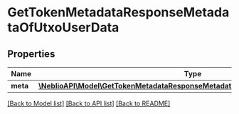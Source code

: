 # GetTokenMetadataResponseMetadataOfUtxoUserData

## Properties
Name | Type | Description | Notes
------------ | ------------- | ------------- | -------------
**meta** | [**\NeblioAPI\Model\GetTokenMetadataResponseMetadataOfIssuenceDataUserDataMeta[]**](GetTokenMetadataResponseMetadataOfIssuenceDataUserDataMeta.md) |  | [optional] 

[[Back to Model list]](../README.md#documentation-for-models) [[Back to API list]](../README.md#documentation-for-api-endpoints) [[Back to README]](../README.md)


